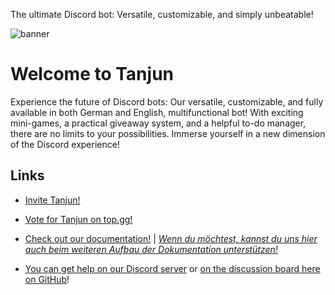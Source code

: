 The ultimate Discord bot: Versatile, customizable, and simply unbeatable!

![banner](https://1329662976-files.gitbook.io/~/files/v0/b/gitbook-x-prod.appspot.com/o/spaces%2FkxqAE1ifXfn1iwkp233g%2Fuploads%2FZ6Qyh1ftqKXcuv9bLe8a%2Fpage-cover.png?alt=media&token=3dd6a27e-e8e7-43a0-a771-7c93bf01aded "Tanjun Logo Banner")

# Welcome to Tanjun

Experience the future of Discord bots: Our versatile, customizable, and fully available in both German and English, multifunctional bot! With exciting mini-games, a practical giveaway system, and a helpful to-do manager, there are no limits to your possibilities. Immerse yourself in a new dimension of the Discord experience!

## Links

- [Invite Tanjun!](https://r.arion2000.xyz/discord/dcdev/app/tanjun/c_invite "Link to invite Tanjun")

- [Vote for Tanjun on top.gg!](https://top.gg/bot/885984139315122206 "Link to Tanjun's top.gg page")

- [Check out our documentation!](https://tanjun.a2data.site "Link to our documentation (which is in German)") | [*Wenn du möchtest, kannst du uns hier auch beim weiteren Aufbau der Dokumentation unterstützen!*](https://github.com/TanjunBot/Tanjun-Dokumentation "Link to our Tanjun-Dokumentation repository")

- [You can get help on our Discord server](https://discord.arion2000.xyz "Link to our Discord server") or [on the discussion board here on GitHub](https://github.com/orgs/TanjunBot/discussions "Link to the discussions tab")!

